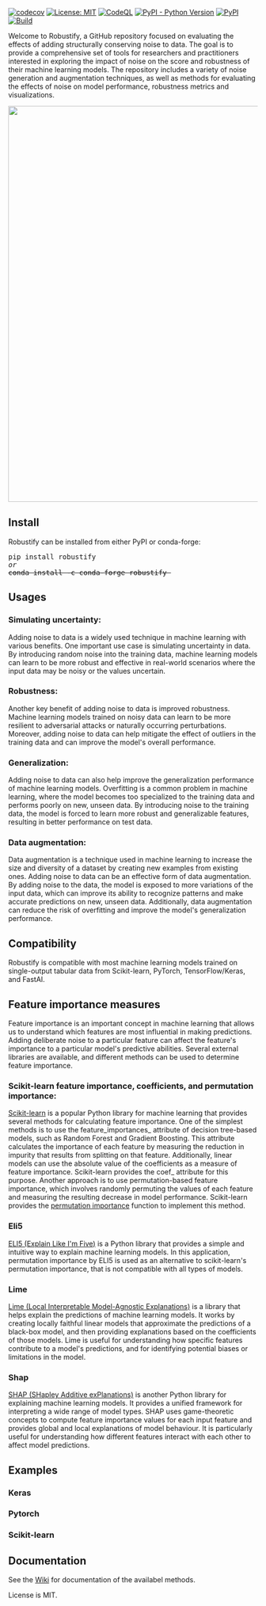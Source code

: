 [![codecov](https://codecov.io/gh/IsaFoster/robustify/branch/main/graph/badge.svg?token=9CWBWHNZML)](https://app.codecov.io/gh/IsaFoster/robustify/)
[![License: MIT](https://img.shields.io/badge/License-MIT-yellow.svg)](https://opensource.org/licenses/MIT)
[![CodeQL](https://github.com/IsaFoster/robustify/actions/workflows/codeql-analysis.yml/badge.svg)](https://github.com/IsaFoster/robustify/actions/workflows/codeql-analysis.yml)
[![PyPI - Python Version](https://img.shields.io/pypi/pyversions/RobustifyToolkit)](https://pypi.org/project/RobustifyToolkit/)
[![PyPI](https://badge.fury.io/py/RobustifyToolkit.svg)](https://badge.fury.io/py/RobustifyToolkit)
[![Build](https://github.com/IsaFoster/MasterThesis/actions/workflows/python-package.yml/badge.svg)](https://github.com/IsaFoster/MasterThesis/actions/workflows/python-package.yml)


Welcome to Robustify, a GitHub repository focused on evaluating the effects of adding structurally conserving noise to data. The goal is to provide a comprehensive set of tools for researchers and practitioners interested in exploring the impact of noise on the score and robustness of their machine learning models. The repository includes a variety of noise generation and augmentation techniques, as well as methods for evaluating the effects of noise on model performance, robustness metrics and visualizations. 

<p align="center">
  <img src="https://raw.githubusercontent.com/IsaFoster/robustify/ed05ecac1f5eb39c4858b292eccf63f077454e1a/docs/images/robustify.png" width="800" />
</p>

## Install
Robustify can be installed from either PyPI or conda-forge:
<pre>
pip install robustify
<i>or</i>
<del>conda install -c conda-forge robustify </del>
</pre>

## Usages
### Simulating uncertainty:
Adding noise to data is a widely used technique in machine learning with various benefits. One important use case is simulating uncertainty in data. By introducing random noise into the training data, machine learning models can learn to be more robust and effective in real-world scenarios where the input data may be noisy or the values uncertain.
### Robustness: 
Another key benefit of adding noise to data is improved robustness. Machine learning models trained on noisy data can learn to be more resilient to adversarial attacks or naturally occurring perturbations. Moreover, adding noise to data can help mitigate the effect of outliers in the training data and can improve the model's overall performance.
### Generalization: 
Adding noise to data can also help improve the generalization performance of machine learning models. Overfitting is a common problem in machine learning, where the model becomes too specialized to the training data and performs poorly on new, unseen data. By introducing noise to the training data, the model is forced to learn more robust and generalizable features, resulting in better performance on test data.
### Data augmentation:
Data augmentation is a technique used in machine learning to increase the size and diversity of a dataset by creating new examples from existing ones. Adding noise to data can be an effective form of data augmentation. By adding noise to the data, the model is exposed to more variations of the input data, which can improve its ability to recognize patterns and make accurate predictions on new, unseen data. Additionally, data augmentation can reduce the risk of overfitting and improve the model's generalization performance.

## Compatibility 
Robustify is compatible with most machine learning models trained on single-output tabular data from Scikit-learn, PyTorch, TensorFlow/Keras, and FastAI.

## Feature importance measures 
Feature importance is an important concept in machine learning that allows us to understand which features are most influential in making predictions. Adding deliberate noise to a particular feature can affect the feature's importance to a particular model's predictive abilities. Several external libraries are available, and different methods can be used to determine feature importance.
### Scikit-learn feature importance, coefficients, and permutation importance:
[Scikit-learn][2] is a popular Python library for machine learning that provides several methods for calculating feature importance. One of the simplest methods is to use the feature_importances_ attribute of decision tree-based models, such as Random Forest and Gradient Boosting. This attribute calculates the importance of each feature by measuring the reduction in impurity that results from splitting on that feature. Additionally, linear models can use the absolute value of the coefficients as a measure of feature importance. Scikit-learn provides the coef_ attribute for this purpose. Another approach is to use permutation-based feature importance, which involves randomly permuting the values of each feature and measuring the resulting decrease in model performance. Scikit-learn provides the [permutation importance][3] function to implement this method.
### Eli5
[ELI5 (Explain Like I'm Five)][4] is a Python library that provides a simple and intuitive way to explain machine learning models. In this application, permutation importance by ELI5 is used as an alternative to scikit-learn's permutation importance, that is not compatible with all types of models. 
### Lime
[Lime (Local Interpretable Model-Agnostic Explanations)][5] is a library that helps explain the predictions of machine learning models. It works by creating locally faithful linear models that approximate the predictions of a black-box model, and then providing explanations based on the coefficients of those models. Lime is useful for understanding how specific features contribute to a model's predictions, and for identifying potential biases or limitations in the model.
### Shap
[SHAP (SHapley Additive exPlanations)][6] is another Python library for explaining machine learning models. It provides a unified framework for interpreting a wide range of model types. SHAP uses game-theoretic concepts to compute feature importance values for each input feature and provides global and local explanations of model behaviour. It is particularly useful for understanding how different features interact with each other to affect model predictions.

## Examples
### Keras
### Pytorch
### Scikit-learn

## Documentation
See the [Wiki][1] for documentation of the availabel methods. 

License is MIT.

[1]: https://github.com/IsaFoster/robustify/wiki
[2]: https://scikit-learn.org/stable/index.html
[3]: https://scikit-learn.org/stable/modules/generated/sklearn.inspection.permutation_importance.html
[4]: https://github.com/TeamHG-Memex/eli5
[5]: https://github.com/marcotcr/lime
[6]: https://github.com/slundberg/shap


